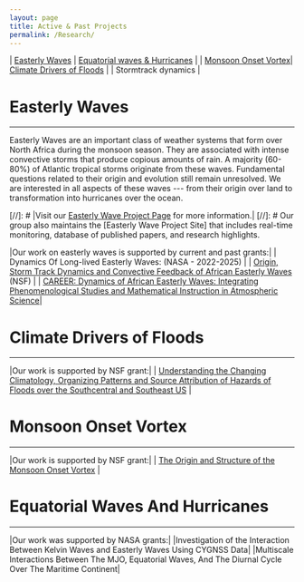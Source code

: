 ```yaml
---
layout: page
title: Active & Past Projects
permalink: /Research/
---
```





| [Easterly Waves](#easterly-waves) | [Equatorial waves & Hurricanes](#equatorial-waves-and-hurricanes) |
| [Monsoon Onset Vortex](#monsoon-onset-vortex)| [Climate Drivers of Floods](#climate-drivers-of-floods) |
| Stormtrack dynamics |


# Easterly Waves
------------------------------------------------

Easterly Waves are an important class of weather systems that form over North Africa during the monsoon season. They are associated with intense convective storms that produce copious amounts of rain. A majority (60-80%) of Atlantic tropical storms originate from these waves. Fundamental questions related to their origin and evolution still remain unresolved.  We are interested in all aspects of these waves --- from their origin over land to transformation into hurricanes over the ocean. 



[//]: #  |Visit our [Easterly Wave Project Page](/Research/ews.html) for more information.|
[//]: # Our group also maintains the [Easterly Wave Project Site] that includes real-time monitoring, database of published papers, and research highlights.



|Our work on easterly waves is supported by current and past grants:|
| Dynamics Of Long-lived Easterly Waves: (NASA - 2022-2025) |
| [Origin, Storm Track Dynamics and Convective Feedback of African Easterly Waves](http://www.nsf.gov/awardsearch/showAward?AWD_ID=1433763&HistoricalAwards=false) (NSF) |
| [CAREER: Dynamics of African Easterly Waves: Integrating Phenomenological Studies and Mathematical Instruction in Atmospheric Science](http://www.nsf.gov/awardsearch/showAward?AWD_ID=0847323&HistoricalAwards=false (NSF))|


# Climate Drivers of Floods
------------------------------------------------

|Our work is supported by NSF grant:|
| [Understanding the Changing Climatology, Organizing Patterns and Source Attribution of Hazards of Floods over the Southcentral and Southeast US](https://www.nsf.gov/awardsearch/showAward?AWD_ID=2208562&HistoricalAwards=false) |


# Monsoon Onset Vortex
------------------------------------------------


|Our work is supported by NSF grant:|
| [The Origin and Structure of the Monsoon Onset Vortex](https://www.nsf.gov/awardsearch/showAward?AWD_ID=2329297&HistoricalAwards=false) |


# Equatorial  Waves And Hurricanes
------------------------------------------------

|Our work was supported by NASA grants:|
|Investigation of the Interaction Between Kelvin Waves and Easterly Waves Using CYGNSS Data|
|Multiscale Interactions Between The MJO, Equatorial Waves, And The Diurnal Cycle Over The Maritime Continent|
